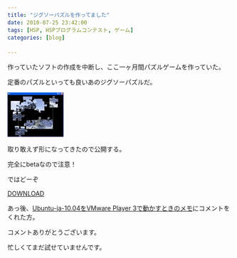 ```yaml
---
title: "ジグソーパズルを作ってました"
date: 2010-07-25 23:42:00
tags: [HSP, HSPプログラムコンテスト, ゲーム]
categories: [blog]

---
```


作っていたソフトの作成を中断し、ここ一ヶ月間パズルゲームを作っていた。

定番のパズルといっても良いあのジグソーパズルだ。

[![ジグソーパズルbeta][1]][2]

 [1]: /images/2010_0725_jigsaw_s.jpg
 [2]: /images/2010_0725_jigsaw.png

取り敢えず形になってきたので公開する。

完全にbetaなので注意！

ではどーぞ

[DOWNLOAD][3]

 [3]: /files/2010_0725_jigsaw.zip



  


あっ後、[Ubuntu-ja-10.04をVMware Player 3で動かすときのメモ][4]にコメントをくれた方。

 [4]: /blog/2010/05/30/ubuntu-ja-10-04-on-vmware-player-3-memo.html

コメントありがとうございます。

忙しくてまだ試せていませんです。